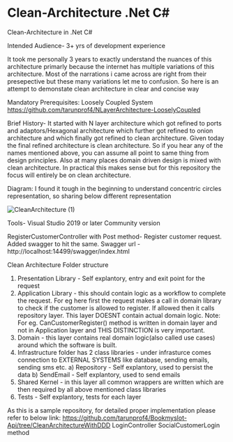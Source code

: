 # Clean-Architecture .Net C#
Clean-Architecture in .Net C# 

Intended Audience- 3+ yrs of development experience

It took me personally 3 years to exactly understand the nuances of this architecture primarly because the internet has multiple variations of this architecture. Most of the narrations i came across are right from their presepective
but these many variations let me to confusion. So here is an attempt to demonstate clean architecture in clear and concise way

Mandatory Prerequisites: Loosely Coupled System 
https://github.com/tarunprof4/NLayerArchitecture-LooselyCoupled

Brief History- It started with N layer architecture which got refined to ports and adaptors/Hexagonal architecture which further got refined to
onion architecture and which finally got refined to clean architecture. Given today the final refined architecture is clean architecture.
So if you hear any of the names mentioned above, you can assume all point to same thing from design principles.
Also at many places domain driven design is mixed with clean architecture. In practical this makes sense but for this repository
the focus will entirely be on clean architecture. 


Diagram:
I found it tough in the beginning to understand concentric circles representation, so sharing below different representation

![CleanArchitecture (1)](https://user-images.githubusercontent.com/116249623/212561223-b632ca38-9f8b-46a0-ab7e-e54871eb8ab9.jpg)

Tools- Visual Studio 2019 or later Community version

RegisterCustomerController with Post method- Register customer request.
Added swagger to hit the same.
Swagger url - http://localhost:14499/swagger/index.html


Clean Architecture Folder structure
1) Presentation Library - Self explantory, entry and exit point for the request
2) Application Library - this should contain logic as a workflow to complete the request. For eg here first the request makes a call in domain library
to check if the customer is allowed to register. If allowed then it calls repository layer. This layer DOESNT contain actual domain logic.
Note: For eg. CanCustomerRegister() method is written in domain layer and not in Application layer and THIS DISTINCTION is very important.
3) Domain - this layer contains real domain logic(also called use cases) around which the software is built. 
4) Infrastructure folder has 2 class libraries - under infrasturce comes connection to EXTERNAL SYSTEMS like database, sending emails, sending sms
etc.
a) Repository - Self explantory, used to persist the data
b) SendEmail - Self explantory, used to send emails
5) Shared Kernel - in this layer all common wrappers are written which are then required by all above mentioned class libraries
6) Tests - Self explantory, tests for each layer


As this is a sample repository, for detailed proper implementation please refer to below link:
https://github.com/tarunprof4/Bookmyslot-Api/tree/CleanArchitectureWithDDD
LoginController SocialCustomerLogin method

